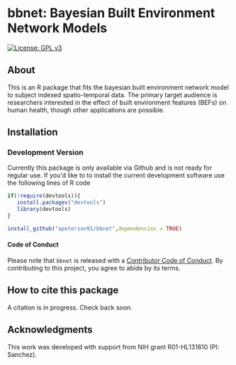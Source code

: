 # bbnet: Bayesian Built Environment Network Models
 <!--badges: start -->
<!-- Travis badge: start  [![Travis build status](https://travis-ci.org/apeterson91/bendr.svg?branch=master)](https://travis-ci.org/apeterson91/bendr)-->
[![License: GPL v3](https://img.shields.io/badge/License-GPL%20v3-blue.svg)](https://www.gnu.org/licenses/gpl-3.0)
<!-- badges: end -->

## About

This is an R package that fits the bayesian built environment network model to
subject indexed spatio-temporal data. The primary target audience is researchers interested in the effect of built environment features (BEFs) on human health, 
though other applications are possible.

## Installation

### Development Version

 Currently this package is only available via Github and is not ready for regular use. If you'd like to to install the current development software use the following 
 lines of R code

 ```r
 if(!require(devtools)){
	install.packages("devtools")
	library(devtools)
 }

install_github("apeterson91/bbnet",dependencies = TRUE)
 ```


#### Code of Conduct

Please note that `bbnet` is released with a [Contributor Code of Conduct](https://www.contributor-covenant.org/). By contributing to this project, you agree to abide by its terms.


## How to cite this package

 A citation is in progress. Check back soon.

## Acknowledgments

This work was developed with support from NIH grant R01-HL131610 (PI: Sanchez).


